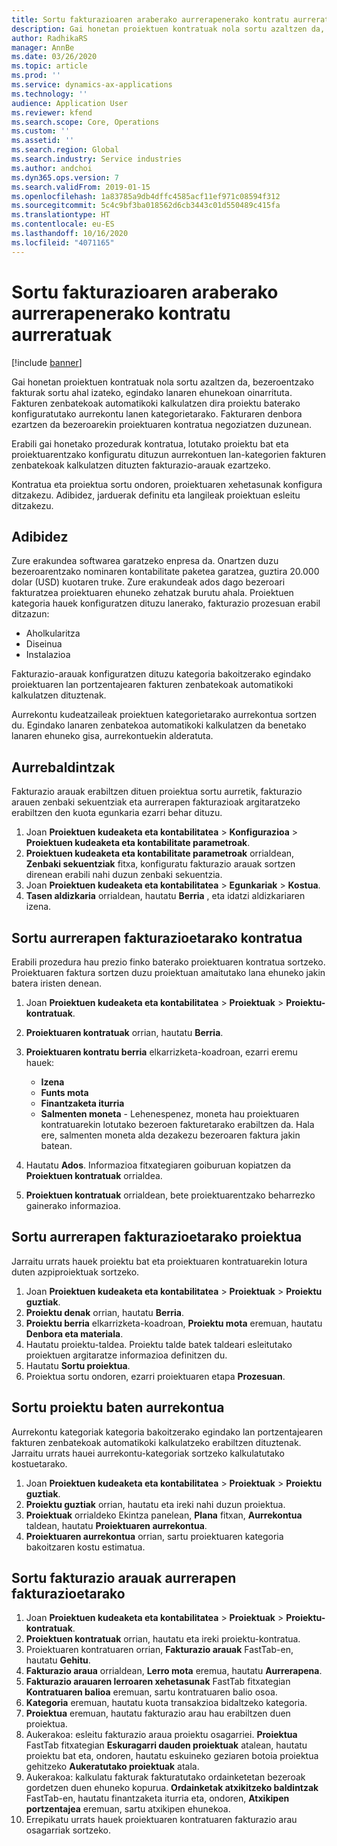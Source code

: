 ```yaml
---
title: Sortu fakturazioaren araberako aurrerapenerako kontratu aurreratuak
description: Gai honetan proiektuen kontratuak nola sortu azaltzen da, bezeroentzako fakturak sortu ahal izateko, egindako lanaren ehunekoan oinarrituta.
author: RadhikaRS
manager: AnnBe
ms.date: 03/26/2020
ms.topic: article
ms.prod: ''
ms.service: dynamics-ax-applications
ms.technology: ''
audience: Application User
ms.reviewer: kfend
ms.search.scope: Core, Operations
ms.custom: ''
ms.assetid: ''
ms.search.region: Global
ms.search.industry: Service industries
ms.author: andchoi
ms.dyn365.ops.version: 7
ms.search.validFrom: 2019-01-15
ms.openlocfilehash: 1a83785a9db4dffc4585acf11ef971c08594f312
ms.sourcegitcommit: 5c4c9bf3ba018562d6cb3443c01d550489c415fa
ms.translationtype: HT
ms.contentlocale: eu-ES
ms.lasthandoff: 10/16/2020
ms.locfileid: "4071165"
---
```

# <a name="create-advanced-contracts-for-billing-based-on-progress"></a>Sortu fakturazioaren araberako aurrerapenerako kontratu aurreratuak
[!include [banner](../includes/banner.md)]

Gai honetan proiektuen kontratuak nola sortu azaltzen da, bezeroentzako fakturak sortu ahal izateko, egindako lanaren ehunekoan oinarrituta. Fakturen zenbatekoak automatikoki kalkulatzen dira proiektu baterako konfiguratutako aurrekontu lanen kategorietarako. Fakturaren denbora ezartzen da bezeroarekin proiektuaren kontratua negoziatzen duzunean.

Erabili gai honetako prozedurak kontratua, lotutako proiektu bat eta proiektuarentzako konfiguratu dituzun aurrekontuen lan-kategorien fakturen zenbatekoak kalkulatzen dituzten fakturazio-arauak ezartzeko.

Kontratua eta proiektua sortu ondoren, proiektuaren xehetasunak konfigura ditzakezu. Adibidez, jarduerak definitu eta langileak proiektuan esleitu ditzakezu.

## <a name="example"></a>Adibidez

Zure erakundea softwarea garatzeko enpresa da. Onartzen duzu bezeroarentzako nominaren kontabilitate paketea garatzea, guztira 20.000 dolar (USD) kuotaren truke. Zure erakundeak ados dago bezeroari fakturatzea proiektuaren ehuneko zehatzak burutu ahala. Proiektuen kategoria hauek konfiguratzen dituzu lanerako, fakturazio prozesuan erabil ditzazun:

- Aholkularitza
- Diseinua
- Instalazioa

Fakturazio-arauak konfiguratzen dituzu kategoria bakoitzerako egindako proiektuaren lan portzentajearen fakturen zenbatekoak automatikoki kalkulatzen dituztenak.

Aurrekontu kudeatzaileak proiektuen kategorietarako aurrekontua sortzen du. Egindako lanaren zenbatekoa automatikoki kalkulatzen da benetako lanaren ehuneko gisa, aurrekontuekin alderatuta.

## <a name="prerequisites"></a>Aurrebaldintzak

Fakturazio arauak erabiltzen dituen proiektua sortu aurretik, fakturazio arauen zenbaki sekuentziak eta aurrerapen fakturazioak argitaratzeko erabiltzen den kuota egunkaria ezarri behar dituzu.

1. Joan **Proiektuen kudeaketa eta kontabilitatea** \> **Konfigurazioa** \> **Proiektuen kudeaketa eta kontabilitate parametroak**.
2. **Proiektuen kudeaketa eta kontabilitate parametroak** orrialdean, **Zenbaki sekuentziak** fitxa, konfiguratu fakturazio arauak sortzen direnean erabili nahi duzun zenbaki sekuentzia.
3. Joan **Proiektuen kudeaketa eta kontabilitatea** \> **Egunkariak** \> **Kostua**.
4. **Tasen aldizkaria** orrialdean, hautatu **Berria** , eta idatzi aldizkariaren izena.

## <a name="create-a-contract-for-progress-billings"></a>Sortu aurrerapen fakturazioetarako kontratua

Erabili prozedura hau prezio finko baterako proiektuaren kontratua sortzeko. Proiektuaren faktura sortzen duzu proiektuan amaitutako lana ehuneko jakin batera iristen denean.

1. Joan **Proiektuen kudeaketa eta kontabilitatea** \> **Proiektuak** \> **Proiektu-kontratuak**.
2. **Proiektuaren kontratuak** orrian, hautatu **Berria**.
3. **Proiektuaren kontratu berria** elkarrizketa-koadroan, ezarri eremu hauek:

    - **Izena**
    - **Funts mota**
    - **Finantzaketa iturria**
    - **Salmenten moneta** - Lehenespenez, moneta hau proiektuaren kontratuarekin lotutako bezeroen fakturetarako erabiltzen da. Hala ere, salmenten moneta alda dezakezu bezeroaren faktura jakin batean.

4. Hautatu **Ados**. Informazioa fitxategiaren goiburuan kopiatzen da **Proiektuen kontratuak** orrialdea.
5. **Proiektuen kontratuak** orrialdean, bete proiektuarentzako beharrezko gainerako informazioa.

## <a name="create-a-project-for-progress-billings"></a>Sortu aurrerapen fakturazioetarako proiektua

Jarraitu urrats hauek proiektu bat eta proiektuaren kontratuarekin lotura duten azpiproiektuak sortzeko.

1. Joan **Proiektuen kudeaketa eta kontabilitatea** \> **Proiektuak** \> **Proiektu guztiak**.
2. **Proiektu denak** orrian, hautatu **Berria**.
3. **Proiektu berria** elkarrizketa-koadroan, **Proiektu mota** eremuan, hautatu **Denbora eta materiala**.
4. Hautatu proiektu-taldea. Proiektu talde batek taldeari esleitutako proiektuen argitaratze informazioa definitzen du.
5. Hautatu **Sortu proiektua**.
6. Proiektua sortu ondoren, ezarri proiektuaren etapa **Prozesuan**.

## <a name="create-a-budget-for-a-project"></a>Sortu proiektu baten aurrekontua

Aurrekontu kategoriak kategoria bakoitzerako egindako lan portzentajearen fakturen zenbatekoak automatikoki kalkulatzeko erabiltzen dituztenak. Jarraitu urrats hauei aurrekontu-kategoriak sortzeko kalkulatutako kostuetarako.

1. Joan **Proiektuen kudeaketa eta kontabilitatea** \> **Proiektuak** \> **Proiektu guztiak**.
2. **Proiektu guztiak** orrian, hautatu eta ireki nahi duzun proiektua.
3. **Proiektuak** orrialdeko Ekintza panelean, **Plana** fitxan, **Aurrekontua** taldean, hautatu **Proiektuaren aurrekontua**.
4. **Proiektuaren aurrekontua** orrian, sartu proiektuaren kategoria bakoitzaren kostu estimatua.

## <a name="create-billing-rules-for-progress-billings"></a>Sortu fakturazio arauak aurrerapen fakturazioetarako

1. Joan **Proiektuen kudeaketa eta kontabilitatea** \> **Proiektuak** \> **Proiektu-kontratuak**.
2. **Proiektuen kontratuak** orrian, hautatu eta ireki proiektu-kontratua.
3. Proiektuaren kontratuaren orrian, **Fakturazio arauak** FastTab-en, hautatu **Gehitu**.
4. **Fakturazio araua** orrialdean, **Lerro mota** eremua, hautatu **Aurrerapena**.
5. **Fakturazio arauaren lerroaren xehetasunak** FastTab fitxategian **Kontratuaren balioa** eremuan, sartu kontratuaren balio osoa.
6. **Kategoria** eremuan, hautatu kuota transakzioa bidaltzeko kategoria.
7. **Proiektua** eremuan, hautatu fakturazio arau hau erabiltzen duen proiektua.
8. Aukerakoa: esleitu fakturazio araua proiektu osagarriei. **Proiektua** FastTab fitxategian **Eskuragarri dauden proiektuak** atalean, hautatu proiektu bat eta, ondoren, hautatu eskuineko geziaren botoia proiektua gehitzeko **Aukeratutako proiektuak** atala.
9. Aukerakoa: kalkulatu fakturak fakturatutako ordainketetan bezeroak gordetzen duen ehuneko kopurua. **Ordainketak atxikitzeko baldintzak** FastTab-en, hautatu finantzaketa iturria eta, ondoren, **Atxikipen portzentajea** eremuan, sartu atxikipen ehunekoa.
10. Errepikatu urrats hauek proiektuaren kontratuaren fakturazio arau osagarriak sortzeko.
